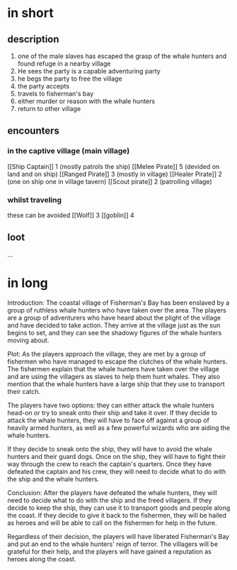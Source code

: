 # in short
## description
1. one of the male slaves has escaped the grasp of the whale hunters and found refuge in a nearby village
2. He sees the party is a capable adventuring party
3. he begs the party to free the village
4. the party accepts
5. travels to fisherman's bay
6. either murder or reason with the whale hunters
7. return to other village

## encounters
### in the captive village (main village)
[[Ship Captain]] 1 (mostly patrols the ship)
[[Melee Pirate]] 5 (devided on land and on ship)
[[Ranged Pirate]] 3 (mostly in village)
[[Healer Pirate]] 2 (one on ship one in village tavern)
[[Scout pirate]] 2 (patrolling village)

### whilst traveling 
these can be avoided
[[Wolf]] 3
[[goblin]] 4

## loot
...

# in long
Introduction:
The coastal village of Fisherman's Bay has been enslaved by a group of ruthless whale hunters who have taken over the area. The players are a group of adventurers who have heard about the plight of the village and have decided to take action. They arrive at the village just as the sun begins to set, and they can see the shadowy figures of the whale hunters moving about.

Plot:
As the players approach the village, they are met by a group of fishermen who have managed to escape the clutches of the whale hunters. The fishermen explain that the whale hunters have taken over the village and are using the villagers as slaves to help them hunt whales. They also mention that the whale hunters have a large ship that they use to transport their catch.

The players have two options: they can either attack the whale hunters head-on or try to sneak onto their ship and take it over. If they decide to attack the whale hunters, they will have to face off against a group of heavily armed hunters, as well as a few powerful wizards who are aiding the whale hunters.

If they decide to sneak onto the ship, they will have to avoid the whale hunters and their guard dogs. Once on the ship, they will have to fight their way through the crew to reach the captain's quarters. Once they have defeated the captain and his crew, they will need to decide what to do with the ship and the whale hunters.

Conclusion:
After the players have defeated the whale hunters, they will need to decide what to do with the ship and the freed villagers. If they decide to keep the ship, they can use it to transport goods and people along the coast. If they decide to give it back to the fishermen, they will be hailed as heroes and will be able to call on the fishermen for help in the future.

Regardless of their decision, the players will have liberated Fisherman's Bay and put an end to the whale hunters' reign of terror. The villagers will be grateful for their help, and the players will have gained a reputation as heroes along the coast.

